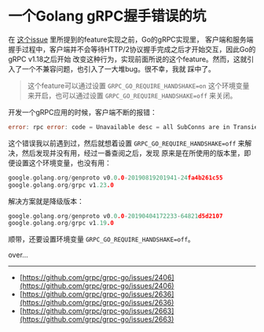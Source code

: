 # 一个Golang gRPC握手错误的坑

在 [这个issue](https://github.com/grpc/grpc-go/issues/2406) 里所提到的feature实现之前，Go的gRPC实现里，
客户端和服务端握手过程中，客户端并不会等待HTTP/2协议握手完成之后才开始交互，因此Go的gRPC v1.18之后开始
改变这种行为，实现前面所说的这个feature。然而，这就引入了一个不兼容问题，也引入了一大堆bug。很不幸，我就
踩中了。

> 这个feature可以通过设置 `GRPC_GO_REQUIRE_HANDSHAKE=on` 这个环境变量来开启，也可以通过设置
> `GRPC_GO_REQUIRE_HANDSHAKE=off` 来关闭。

开发一个gRPC应用的时候，客户端不断的报错：

```go
error: rpc error: code = Unavailable desc = all SubConns are in TransientFailure, latest connection error: timed out waiting for server handshake
```

这个错误我以前遇到过，然后就想着设置 `GRPC_GO_REQUIRE_HANDSHAKE=off` 来解决，然后发现并没有用，经过一番查阅之后，发现
原来是在所使用的版本里，即便设置这个环境变量，也没有用：

```go
google.golang.org/genproto v0.0.0-20190819201941-24fa4b261c55
google.golang.org/grpc v1.23.0
```

解决方案就是降级版本：

```go
google.golang.org/genproto v0.0.0-20190404172233-64821d5d2107
google.golang.org/grpc v1.19.0
```

顺带，还要设置环境变量 `GRPC_GO_REQUIRE_HANDSHAKE=off`。

over...

---

- [https://github.com/grpc/grpc-go/issues/2406](https://github.com/grpc/grpc-go/issues/2406)
- [https://github.com/grpc/grpc-go/issues/2636](https://github.com/grpc/grpc-go/issues/2636)
- [https://github.com/grpc/grpc-go/issues/2663](https://github.com/grpc/grpc-go/issues/2663)
